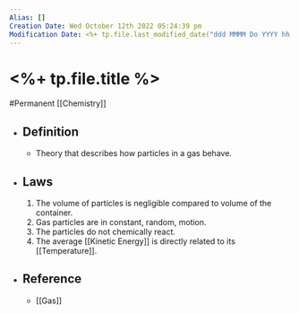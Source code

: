 ```yaml
---
Alias: []
Creation Date: Wed October 12th 2022 05:24:39 pm 
Modification Date: <%+ tp.file.last_modified_date("ddd MMMM Do YYYY hh:mm:ss a") %>
---
```

# <%+ tp.file.title %>
#Permanent [[Chemistry]]

- ## Definition
	- Theory that describes how particles in a gas behave.
- ## Laws
	1. The volume of particles is negligible compared to volume of the container.
	2. Gas particles are in constant, random, motion.
	3. The particles do not chemically react.
	4. The average [[Kinetic Energy]] is directly related to its [[Temperature]].
- ## Reference
	- [[Gas]]